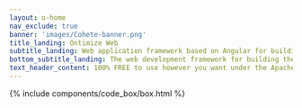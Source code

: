 ```yaml
---
layout: o-home
nav_exclude: true
banner: 'images/Cohete-banner.png'
title_landing: Ontimize Web
subtitle_landing: Web application framework based on Angular for building business software.
bottom_subtitle_landing: The web development framework for building the future
text_header_content: 100% FREE to use however you want under the Apache 2.0 License. Clone it, fork it, customize it, whatever!
---
```


{% include components/code_box/box.html %}